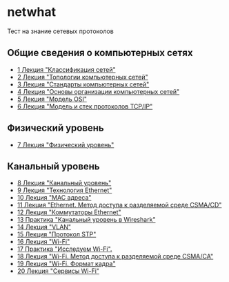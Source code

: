 # netwhat

Тест на знание сетевых протоколов

## Общие сведения о компьютерных сетях

* [1 Лекция "Классификация сетей"](https://github.com/ifanzilka/netwhat/blob/main/lection_PDF/1.network_types.pdf)
* [2 Лекция "Топологии компьютерных сетей"](https://github.com/ifanzilka/netwhat/blob/main/lection_PDF/2.network_topologies.pdf)
* [3 Лекция "Стандарты компьютерных сетей"](https://github.com/ifanzilka/netwhat/blob/main/lection_PDF/3.network_standards.pdf)
* [4 Лекция "Основы организации компьютерных сетей"](https://github.com/ifanzilka/netwhat/blob/main/lection_PDF/4.network_layers.pdf)
* [5 Лекция "Модель OSI" ](https://github.com/ifanzilka/netwhat/blob/main/lection_PDF/5.osi_model.pdf)
* [6 Лекция "Модель и стек протоколов TCP/IP"](https://github.com/ifanzilka/netwhat/blob/main/lection_PDF/6.tcp-ip_stack.pdf)

## Физический уровень
* [7 Лекция "Физический уровень" ](https://github.com/ifanzilka/netwhat/blob/main/lection_PDF/physical_layer.pdf)
## Канальный уровень
* [8 Лекция "Канальный уровень"](https://github.com/ifanzilka/netwhat/blob/main/lection_PDF/8%20.data_link_layer.pdf)
* [9 Лекция "Технология Ethernet"](https://github.com/ifanzilka/netwhat/blob/main/lection_PDF/9%20ethernet.pdf)
* [10 Лекция "MAC адреса"](https://github.com/ifanzilka/netwhat/blob/main/lection_PDF/10%20mac_addresses.pdf)
* [11 Лекция "Ethernet. Метод доступа к разделяемой среде CSMA/CD"](https://github.com/ifanzilka/netwhat/blob/main/lection_PDF/11%20ethernet_csmacd.pdf)
* [12 Лекция "Коммутаторы Ethernet"](https://github.com/ifanzilka/netwhat/blob/main/lection_PDF/12%20ethernet_switches.pdf)
* [13 Практика "Канальный уровень в Wireshark"]()
* [14 Лекция "VLAN"](https://github.com/ifanzilka/netwhat/blob/main/lection_PDF/14%20vlan.pdf)
* [15 Лекция "Протокол STP"](https://github.com/ifanzilka/netwhat/blob/main/lection_PDF/15%20stp.pdf)
* [16 Лекция "Wi-Fi"](https://github.com/ifanzilka/netwhat/blob/main/lection_PDF/16%20wi-fi.pdf)
* [17 Практика "Исследуем Wi-Fi".]()
* [18 Лекция "Wi-Fi. Метод доступа к разделяемой среде CSMA/CA"](https://github.com/ifanzilka/netwhat/blob/main/lection_PDF/18%20wi-fi_mac.pdf)
* [19 Лекция "Wi-Fi. Формат кадра"](https://github.com/ifanzilka/netwhat/blob/main/lection_PDF/19%20wi-fi_frame.pdf)
* [20 Лекция "Сервисы Wi-Fi"](https://github.com/ifanzilka/netwhat/blob/main/lection_PDF/20%20wi-fi_services.pdf)
